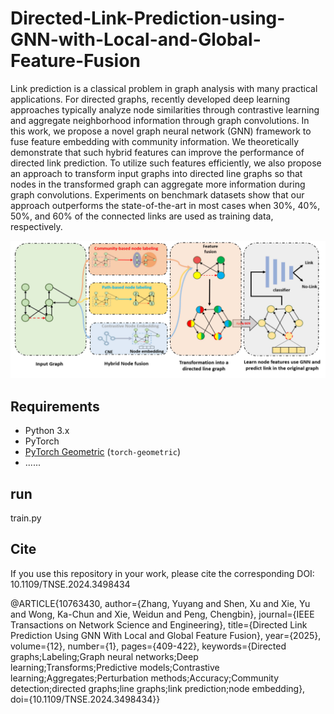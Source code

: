 # Directed-Link-Prediction-using-GNN-with-Local-and-Global-Feature-Fusion

Link prediction is a classical problem in graph analysis with many practical applications. For directed graphs, recently developed deep learning approaches typically analyze node similarities through contrastive learning and aggregate neighborhood information through graph convolutions. In this work, we propose a novel graph neural network (GNN) framework to fuse feature embedding with community information. We theoretically demonstrate that such hybrid features can improve the performance of directed link prediction. To utilize such features efficiently, we also propose an approach to transform input graphs into directed line graphs so that nodes in the transformed graph can aggregate more information during graph convolutions. Experiments on benchmark datasets show that our approach outperforms the state-of-the-art in most cases when 30%, 40%, 50%, and 60% of the connected links are used as training data, respectively.
<div>
<img src="https://github.com/loading-hub/Directed-Link-Prediction-using-GNN-with-Local-and-Global-Feature-Fusion/blob/main/main.jpg">
</div>


## Requirements
- Python 3.x
- PyTorch
- [PyTorch Geometric](https://github.com/pyg-team/pytorch_geometric) (`torch-geometric`)
- ......

## run

train.py

## Cite
If you use this repository in your work, please cite the corresponding DOI: 10.1109/TNSE.2024.3498434


@ARTICLE{10763430,
  author={Zhang, Yuyang and Shen, Xu and Xie, Yu and Wong, Ka-Chun and Xie, Weidun and Peng, Chengbin},
  journal={IEEE Transactions on Network Science and Engineering}, 
  title={Directed Link Prediction Using GNN With Local and Global Feature Fusion}, 
  year={2025},
  volume={12},
  number={1},
  pages={409-422},
  keywords={Directed graphs;Labeling;Graph neural networks;Deep learning;Transforms;Predictive models;Contrastive learning;Aggregates;Perturbation methods;Accuracy;Community detection;directed graphs;line graphs;link prediction;node embedding},
  doi={10.1109/TNSE.2024.3498434}}
